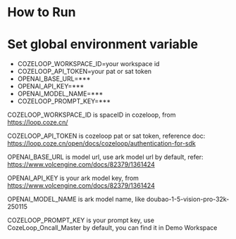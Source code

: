 # How to Run

# Set global environment variable
- COZELOOP_WORKSPACE_ID=your workspace id
- COZELOOP_API_TOKEN=your pat or sat token
- OPENAI_BASE_URL=***
- OPENAI_API_KEY=***
- OPENAI_MODEL_NAME=***
- COZELOOP_PROMPT_KEY=***


COZELOOP_WORKSPACE_ID is spaceID in cozeloop, from https://loop.coze.cn/

COZELOOP_API_TOKEN is cozeloop pat or sat token, reference doc: https://loop.coze.cn/open/docs/cozeloop/authentication-for-sdk

OPENAI_BASE_URL is model url, use ark model url by default, refer: https://www.volcengine.com/docs/82379/1361424

OPENAI_API_KEY is your ark model key, from https://www.volcengine.com/docs/82379/1361424

OPENAI_MODEL_NAME is ark model name, like doubao-1-5-vision-pro-32k-250115

COZELOOP_PROMPT_KEY is your prompt key, use CozeLoop_Oncall_Master by default, you can find it in Demo Workspace
